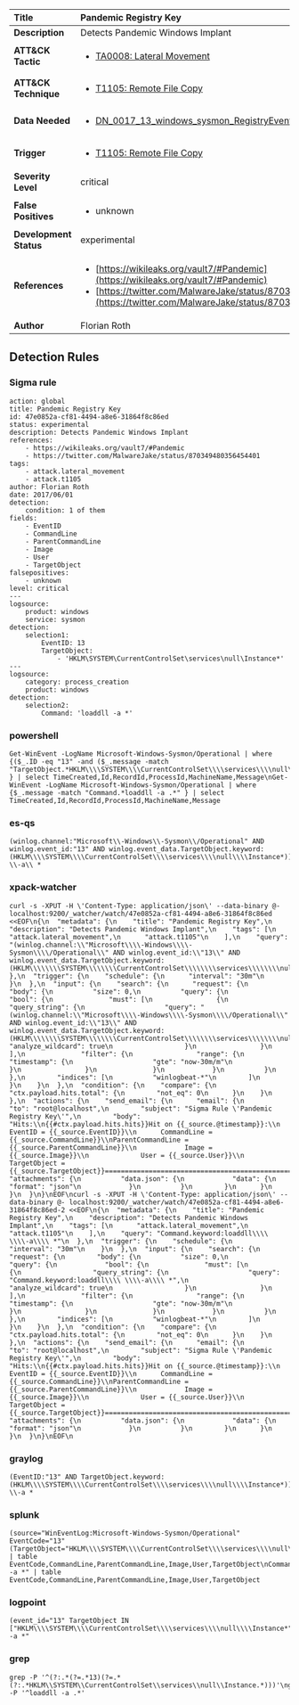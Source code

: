 | Title                    | Pandemic Registry Key       |
|:-------------------------|:------------------|
| **Description**          | Detects Pandemic Windows Implant |
| **ATT&amp;CK Tactic**    |  <ul><li>[TA0008: Lateral Movement](https://attack.mitre.org/tactics/TA0008)</li></ul>  |
| **ATT&amp;CK Technique** | <ul><li>[T1105: Remote File Copy](https://attack.mitre.org/techniques/T1105)</li></ul>  |
| **Data Needed**          | <ul><li>[DN_0017_13_windows_sysmon_RegistryEvent](../Data_Needed/DN_0017_13_windows_sysmon_RegistryEvent.md)</li></ul>  |
| **Trigger**              | <ul><li>[T1105: Remote File Copy](../Triggers/T1105.md)</li></ul>  |
| **Severity Level**       | critical |
| **False Positives**      | <ul><li>unknown</li></ul>  |
| **Development Status**   | experimental |
| **References**           | <ul><li>[https://wikileaks.org/vault7/#Pandemic](https://wikileaks.org/vault7/#Pandemic)</li><li>[https://twitter.com/MalwareJake/status/870349480356454401](https://twitter.com/MalwareJake/status/870349480356454401)</li></ul>  |
| **Author**               | Florian Roth |


## Detection Rules

### Sigma rule

```
action: global
title: Pandemic Registry Key
id: 47e0852a-cf81-4494-a8e6-31864f8c86ed
status: experimental
description: Detects Pandemic Windows Implant
references:
    - https://wikileaks.org/vault7/#Pandemic
    - https://twitter.com/MalwareJake/status/870349480356454401
tags:
    - attack.lateral_movement
    - attack.t1105
author: Florian Roth
date: 2017/06/01
detection:
    condition: 1 of them
fields:
    - EventID
    - CommandLine
    - ParentCommandLine
    - Image
    - User
    - TargetObject
falsepositives:
    - unknown
level: critical
---
logsource:
    product: windows
    service: sysmon
detection:
    selection1:
        EventID: 13
        TargetObject:
            - 'HKLM\SYSTEM\CurrentControlSet\services\null\Instance*'
---
logsource:
    category: process_creation
    product: windows
detection:
    selection2:
        Command: 'loaddll -a *'

```





### powershell
    
```
Get-WinEvent -LogName Microsoft-Windows-Sysmon/Operational | where {($_.ID -eq "13" -and ($_.message -match "TargetObject.*HKLM\\\\SYSTEM\\\\CurrentControlSet\\\\services\\\\null\\\\Instance.*")) } | select TimeCreated,Id,RecordId,ProcessId,MachineName,Message\nGet-WinEvent -LogName Microsoft-Windows-Sysmon/Operational | where {$_.message -match "Command.*loaddll -a .*" } | select TimeCreated,Id,RecordId,ProcessId,MachineName,Message
```


### es-qs
    
```
(winlog.channel:"Microsoft\\-Windows\\-Sysmon\\/Operational" AND winlog.event_id:"13" AND winlog.event_data.TargetObject.keyword:(HKLM\\\\SYSTEM\\\\CurrentControlSet\\\\services\\\\null\\\\Instance*))\nCommand.keyword:loaddll\\ \\-a\\ *
```


### xpack-watcher
    
```
curl -s -XPUT -H \'Content-Type: application/json\' --data-binary @- localhost:9200/_watcher/watch/47e0852a-cf81-4494-a8e6-31864f8c86ed <<EOF\n{\n  "metadata": {\n    "title": "Pandemic Registry Key",\n    "description": "Detects Pandemic Windows Implant",\n    "tags": [\n      "attack.lateral_movement",\n      "attack.t1105"\n    ],\n    "query": "(winlog.channel:\\"Microsoft\\\\-Windows\\\\-Sysmon\\\\/Operational\\" AND winlog.event_id:\\"13\\" AND winlog.event_data.TargetObject.keyword:(HKLM\\\\\\\\SYSTEM\\\\\\\\CurrentControlSet\\\\\\\\services\\\\\\\\null\\\\\\\\Instance*))"\n  },\n  "trigger": {\n    "schedule": {\n      "interval": "30m"\n    }\n  },\n  "input": {\n    "search": {\n      "request": {\n        "body": {\n          "size": 0,\n          "query": {\n            "bool": {\n              "must": [\n                {\n                  "query_string": {\n                    "query": "(winlog.channel:\\"Microsoft\\\\-Windows\\\\-Sysmon\\\\/Operational\\" AND winlog.event_id:\\"13\\" AND winlog.event_data.TargetObject.keyword:(HKLM\\\\\\\\SYSTEM\\\\\\\\CurrentControlSet\\\\\\\\services\\\\\\\\null\\\\\\\\Instance*))",\n                    "analyze_wildcard": true\n                  }\n                }\n              ],\n              "filter": {\n                "range": {\n                  "timestamp": {\n                    "gte": "now-30m/m"\n                  }\n                }\n              }\n            }\n          }\n        },\n        "indices": [\n          "winlogbeat-*"\n        ]\n      }\n    }\n  },\n  "condition": {\n    "compare": {\n      "ctx.payload.hits.total": {\n        "not_eq": 0\n      }\n    }\n  },\n  "actions": {\n    "send_email": {\n      "email": {\n        "to": "root@localhost",\n        "subject": "Sigma Rule \'Pandemic Registry Key\'",\n        "body": "Hits:\\n{{#ctx.payload.hits.hits}}Hit on {{_source.@timestamp}}:\\n          EventID = {{_source.EventID}}\\n      CommandLine = {{_source.CommandLine}}\\nParentCommandLine = {{_source.ParentCommandLine}}\\n            Image = {{_source.Image}}\\n             User = {{_source.User}}\\n     TargetObject = {{_source.TargetObject}}================================================================================\\n{{/ctx.payload.hits.hits}}",\n        "attachments": {\n          "data.json": {\n            "data": {\n              "format": "json"\n            }\n          }\n        }\n      }\n    }\n  }\n}\nEOF\ncurl -s -XPUT -H \'Content-Type: application/json\' --data-binary @- localhost:9200/_watcher/watch/47e0852a-cf81-4494-a8e6-31864f8c86ed-2 <<EOF\n{\n  "metadata": {\n    "title": "Pandemic Registry Key",\n    "description": "Detects Pandemic Windows Implant",\n    "tags": [\n      "attack.lateral_movement",\n      "attack.t1105"\n    ],\n    "query": "Command.keyword:loaddll\\\\ \\\\-a\\\\ *"\n  },\n  "trigger": {\n    "schedule": {\n      "interval": "30m"\n    }\n  },\n  "input": {\n    "search": {\n      "request": {\n        "body": {\n          "size": 0,\n          "query": {\n            "bool": {\n              "must": [\n                {\n                  "query_string": {\n                    "query": "Command.keyword:loaddll\\\\ \\\\-a\\\\ *",\n                    "analyze_wildcard": true\n                  }\n                }\n              ],\n              "filter": {\n                "range": {\n                  "timestamp": {\n                    "gte": "now-30m/m"\n                  }\n                }\n              }\n            }\n          }\n        },\n        "indices": [\n          "winlogbeat-*"\n        ]\n      }\n    }\n  },\n  "condition": {\n    "compare": {\n      "ctx.payload.hits.total": {\n        "not_eq": 0\n      }\n    }\n  },\n  "actions": {\n    "send_email": {\n      "email": {\n        "to": "root@localhost",\n        "subject": "Sigma Rule \'Pandemic Registry Key\'",\n        "body": "Hits:\\n{{#ctx.payload.hits.hits}}Hit on {{_source.@timestamp}}:\\n          EventID = {{_source.EventID}}\\n      CommandLine = {{_source.CommandLine}}\\nParentCommandLine = {{_source.ParentCommandLine}}\\n            Image = {{_source.Image}}\\n             User = {{_source.User}}\\n     TargetObject = {{_source.TargetObject}}================================================================================\\n{{/ctx.payload.hits.hits}}",\n        "attachments": {\n          "data.json": {\n            "data": {\n              "format": "json"\n            }\n          }\n        }\n      }\n    }\n  }\n}\nEOF\n
```


### graylog
    
```
(EventID:"13" AND TargetObject.keyword:(HKLM\\\\SYSTEM\\\\CurrentControlSet\\\\services\\\\null\\\\Instance*))\nCommand.keyword:loaddll \\-a *
```


### splunk
    
```
(source="WinEventLog:Microsoft-Windows-Sysmon/Operational" EventCode="13" (TargetObject="HKLM\\\\SYSTEM\\\\CurrentControlSet\\\\services\\\\null\\\\Instance*")) | table EventCode,CommandLine,ParentCommandLine,Image,User,TargetObject\nCommand="loaddll -a *" | table EventCode,CommandLine,ParentCommandLine,Image,User,TargetObject
```


### logpoint
    
```
(event_id="13" TargetObject IN ["HKLM\\\\SYSTEM\\\\CurrentControlSet\\\\services\\\\null\\\\Instance*"])\nCommand="loaddll -a *"
```


### grep
    
```
grep -P '^(?:.*(?=.*13)(?=.*(?:.*HKLM\\SYSTEM\\CurrentControlSet\\services\\null\\Instance.*)))'\ngrep -P '^loaddll -a .*'
```




